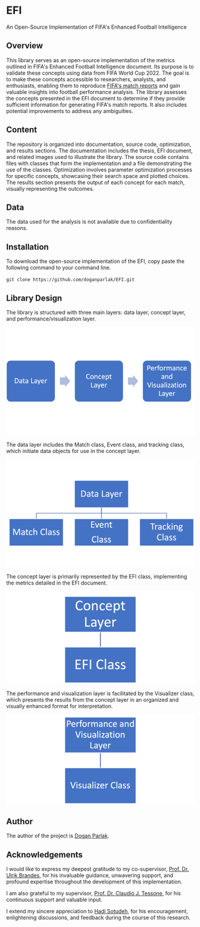 # EFI
An Open-Source Implementation of FIFA's Enhanced Football Intelligence

## Overview
This library serves as an open-source implementation of the metrics outlined in FIFA's Enhanced Football Intelligence document. Its purpose is to validate these concepts using data from FIFA World Cup 2022. The goal is to make these concepts accessible to researchers, analysts, and enthusiasts, enabling them to reproduce [FIFA's match reports](https://www.fifatrainingcentre.com/en/fwc2022/post-match-summaries/post-match-summary-reports.php) and gain valuable insights into football performance analysis. The library assesses the concepts presented in the EFI document to determine if they provide sufficient information for generating FIFA's match reports. It also includes potential improvements to address any ambiguities.

## Content
The repository is organized into documentation, source code, optimization, and results sections. The documentation includes the thesis, EFI document, and related images used to illustrate the library. The source code contains files with classes that form the implementation and a file demonstrating the use of the classes. Optimization involves parameter optimization processes for specific concepts, showcasing their search space and plotted choices. The results section presents the output of each concept for each match, visually representing the outcomes.

## Data
The data used for the analysis is not available due to confidentiality reasons.

## Installation
To download the open-source implementation of the EFI, copy paste the following command to your command line.

`git clone https://github.com/doganparlak/EFI.git`

## Library Design
The library is structured with three main layers: data layer, concept layer, and performance/visualization layer.

![Library Design Layers](documentation/library_design/highlevel_pipeline.png)

The data layer includes the Match class, Event class, and tracking class, which initiate data objects for use in the concept layer.

![Data Layer](documentation/library_design/DataLayer.png)

The concept layer is primarily represented by the EFI class, implementing the metrics detailed in the EFI document.

![Concept Layer](documentation/library_design/ConceptLayer.png)

The performance and visualization layer is facilitated by the Visualizer class, which presents the results from the concept layer in an organized and visually enhanced format for interpretation.

![Performance and Visualization Layer](documentation/library_design/PerformanceVisualizerLayer.png)

## Author
The author of the project is [Dogan Parlak](https://doganparlak.github.io).

## Acknowledgements
I would like to express my deepest gratitude to my co-supervisor, [Prof. Dr. Ulrik Brandes](https://gess.ethz.ch/en/the-department/people/person-detail.html?persid=239462), for his invaluable guidance, unwavering support, and profound expertise throughout the development of this implementation.

I am also grateful to my supervisor, [Prof. Dr. Claudio J. Tessone](http://www.ifi.uzh.ch/en/bdlt/Team/Tessone.html), for his continuous support and valuable input.

I extend my sincere appreciation to [Hadi Sotudeh](https://sn.ethz.ch/profile.html?persid=299928), for his encouragement, enlightening discussions, and feedback during the course of this research.

